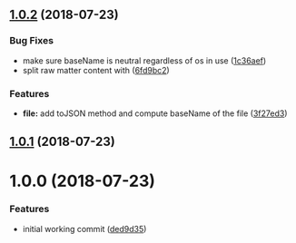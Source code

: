 <a name="1.0.2"></a>
## [1.0.2](https://github.com/dimerapp/dfile/compare/v1.0.1...v1.0.2) (2018-07-23)


### Bug Fixes

* make sure baseName is neutral regardless of os in use ([1c36aef](https://github.com/dimerapp/dfile/commit/1c36aef))
* split raw matter content with ([6fd9bc2](https://github.com/dimerapp/dfile/commit/6fd9bc2))


### Features

* **file:** add toJSON method and compute baseName of the file ([3f27ed3](https://github.com/dimerapp/dfile/commit/3f27ed3))



<a name="1.0.1"></a>
## [1.0.1](https://github.com/dimerapp/dfile/compare/v1.0.0...v1.0.1) (2018-07-23)



<a name="1.0.0"></a>
# 1.0.0 (2018-07-23)


### Features

* initial working commit ([ded9d35](https://github.com/dimerapp/dfile/commit/ded9d35))



